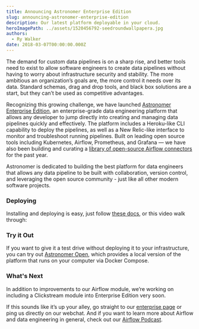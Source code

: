```yaml
---
title: Announcing Astronomer Enterprise Edition
slug: announcing-astronomer-enterprise-edition
description: Our latest platform deployable in your cloud.
heroImagePath: ../assets/1520456792-seedroundwallpapera.jpg
authors:
  - Ry Walker
date: 2018-03-07T00:00:00.000Z
---
```


The demand for custom data pipelines is on a sharp rise, and better tools need to exist to allow software engineers to create data pipelines without having to worry about infrastructure security and stability. The more ambitious an organization’s goals are, the more control it needs over its data. Standard schemas, drag and drop tools, and black box solutions are a start, but they can’t be used as competitive advantages. 

Recognizing this growing challenge, we have launched [Astronomer Enterprise Edition](https://www.astronomer.io/enterprise/), an enterprise-grade data engineering platform that allows any developer to jump directly into creating and managing data pipelines quickly and effectively. The platform includes a Heroku-like CLI capability to deploy the pipelines, as well as a New Relic-like interface to monitor and troubleshoot running pipelines. Built on leading open source tools including Kubernetes, Airflow, Prometheus, and Grafana — we have also been building and curating a [library of open-source Airflow connectors](https://github.com/airflow-plugins) for the past year.

Astronomer is dedicated to building the best platform for data engineers that allows any data pipeline to be built with collaboration, version control, and leveraging the open source community - just like all other modern software projects. 

### Deploying

Installing and deploying is easy, just follow [these docs](https://enterprise.astronomer.io/guides/google-cloud/index.html), or this video walk through:



### Try it Out

If you want to give it a test drive without deploying it to your infrastructure, you can try out [Astronomer Open](https://open.astronomer.io/), which provides a local version of the platform that runs on your computer via Docker Compose.


### What's Next
In addition to improvements to our Airflow module, we’re working on including a Clickstream module into Enterprise Edition very soon.


If this sounds like it’s up your alley, go straight to our [enterprise page](https://www.astronomer.io/enterprise/) or ping us directly on our webchat. And if you want to learn more about Airflow and data engineering in general, check out our [Airflow Podcast](https://soundcloud.com/the-airflow-podcast).


